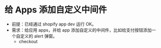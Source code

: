 # 给 Apps 添加自定义中间件

- 前提：已经通过 shopify app dev 运行 OK。
- 需求：给应用 apps，并给 app 添加自定义的中间件，比如给支付按钮添加一个自定义的 alert 弹窗。
  - checkout
